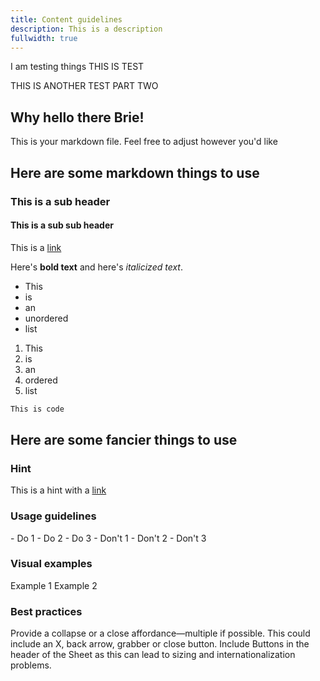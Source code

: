 ```yaml
---
title: Content guidelines
description: This is a description
fullwidth: true
---
```


I am testing things THIS IS TEST

THIS IS ANOTHER TEST PART TWO


## Why hello there Brie!

This is your markdown file. Feel free to adjust however you'd like

## Here are some markdown things to use

### This is a sub header

#### This is a sub sub header

This is a [link](https://gestalt.pinterest.systems)

Here's **bold text** and here's *italicized text*.

- This
- is 
- an
- unordered
- list

1. This
2. is 
3. an
4. ordered
5. list

```bash
This is code
```


## Here are some fancier things to use
### Hint
<Hint>This is a hint with a [link](https://gestalt.pinterest.systems)</Hint>

### Usage guidelines
<TwoCol>
  <Group>
    <Do title="When to use" />
      - Do 1
      - Do 2
      - Do 3
  </Group>
  <Group>
  <Dont title="When not to use" />
     - Don't 1
     - Don't 2
     - Don't 3
  </Group>
</TwoCol>

### Visual examples
<TwoCol>
<Group>
<ImgContainer src="https://i.pinimg.com/originals/ef/87/89/ef878985da4fe1eb9a18471ec0506aca.png" alt="a default button that says Save and is the length of its text"/>
Example 1
</Group>
<Group>
<ImgContainer src="https://i.pinimg.com/originals/41/aa/cd/41aacd4f33058566574f283498a3612c.png" alt="a fullwidth button that says Save and is the full width of the content area"/>
Example 2
</Group>
</TwoCol>

### Best practices
<TwoCol>
  <Group>
    <ImgContainer src="https://i.pinimg.com/originals/84/d4/0d/84d40d290128608db361a276a586da87.png" alt="a partial sheet with a close button and a grabber to allow for multiple ways to close and collapse"/>
    <Do title="Do" />
    Provide a collapse or a close affordance&mdash;multiple if possible. This could include an X, back arrow, grabber or close button.
  </Group>
  <Group>
    <ImgContainer src="https://i.pinimg.com/originals/5d/3a/20/5d3a20657045824cb4b7d89263b6ec30.png" alt="a partial sheet with a button in the top right corner of the header"/>
    <Dont title="Don't" />
    Include Buttons in the header of the Sheet as this can lead to sizing and internationalization problems.
  </Group>
</TwoCol>

